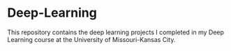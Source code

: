 # Deep-Learning

This repository contains the deep learning projects I completed in my Deep Learning course at the University of Missouri-Kansas City.
